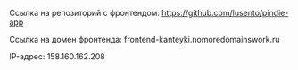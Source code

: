 Ссылка на репозиторий с фронтендом: https://github.com/lusento/pindie-app

Ссылка на домен фронтенда: frontend-kanteyki.nomoredomainswork.ru

IP-адрес: 158.160.162.208



